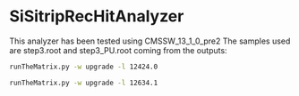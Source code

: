 # SiSitripRecHitAnalyzer

This analyzer has been tested using CMSSW_13_1_0_pre2
The samples used are step3.root and step3_PU.root coming from the outputs:
```bash
runTheMatrix.py -w upgrade -l 12424.0
```

```bash
runTheMatrix.py -w upgrade -l 12634.1
```
